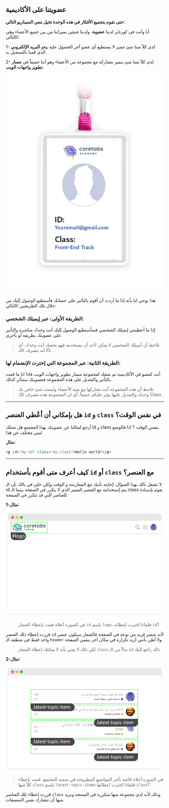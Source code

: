 ## عضويتنا على الأكاديمية

**حتى نقوم بتجميع الأفكار في هذه الوحدة تخيل معي السيناريو التالي:**


أنا وأنت في كورتابز لدينا **عضوية**، ولدينا شيئين يميزاننا من بين جميع الأعضاء وهي كالتالي:

1- لدى كلاً مننا شئ مميز لا يستطيع أي عضو أخر الحصول عليه وهو **البريد الإلكتروني** الذي قمنا بالتسجيل به.

2- لدى كلاً مننا شئ مميز يتشاركة مع مجموعة من الأعضاء وهو أننا جميعاً في **مسار تطوير واجهات الويب**.

![id and clsas](assets/1.jpg) 


هذا يوحي لنا بأنه إذا ما أردت أن أقوم بالتأثير على حسابك فأستطيع الوصول إليك من خلال تلك الطريقتين كالتالي:

### الطريقة الأولى: عبر إيميلك الشخصي:
 إذا ما أعطيتني إيميلك الشخصي فسأستطيع الوصول إليك أنت وحدك مباشرة والتأثير على عضويتك بطريقة أو بأخرى.
> تلاحظ أن أيميلك الشخصي لا يمكن لأحد أن يستخدمة فهو يخصك أنت وحدك، أي أنه يتصرف كالـ ID.

### الطريقة الثانية: عبر المجموعة التي إخترت الإنضمام لها:
أنت كعضو في الأكاديمية تم ضمَك لمجموعة مسار تطوير واجهات الويب فاذا انا ما قمت بالتأثير والتعديل على هذه المجموعة فعضويتك ستتأثر كذلك.
> تلاحظ أن هذه المجموعة أنت تشاركها مع بقية الأعضاء وليست شئ خاص بك وحدك والتعديل عليها يؤثر عليكم جميعاً، أي ان المجموعة هذه تتصرف كالـ Class.

---

## هل بإمكاني أن أعُطي العنصر `id` و `class` في نفس الوقت؟

أرجع لمثالنا عن عضويتك بهذا المجتمع هل تمتلك id و class بنفس الوقت ؟
اذا فالوضع ليس مختلف عن هذا

**مثال:**
```html
<p id="my-id" class="my-class">Hello world!</p>
```

---

## كيف أعرف متى أقوم بأستخدام `id` أو `class` مع العنصر؟

لا تشغل بالك بهذا السؤال، إجابته تأتيك مع الممارسة و الوقت ولكن خلي في بالك بأن الـ  id يتم إستخدامه مع العنصر المميز الذي لا يتكرر في الصفحة بينما الـ class  نقوم بإسنادة للعناصر التي قد تتكرر في الصفحة. 


**مثال-1:**

![id](assets/2.png) 

> في الصورة أعلاة قمت بإعطاء الشعار `id` بإسم `logo`، فلماذا إخترت إعطائه `id`؟

قررت إعطاء ذلك العنصر `id` لأنه عنصر فريد من نوعة في الصفحة فالشعار سيكون عنصر واحد فقط في منطقة الـ `header` ولا أظن بأنني أريد تكرارة في مكان أخر بنفس الصفحة.

> لكن ذلك لا يعني بأنه لا يمكنك إعطاء الشعار `class` بدلاً من الـ `id` ذلك راجع إليك.

**مثال-2:**

![class](assets/3.png)  

> في الصورة أعلاة قائمة بأخر المواضيع المطروحة في منصة المجتمع، قمت بإعطاء كلاً منها `class` بإسم `latest-topic-items` فلماذا إخترت إعطائها `class`؟

قررت إعطاء تلك العناصر `class` وذلك لأنه لدي مجموعة منها متكررة في الصفحة ونريد منها أن تتشارك نفس التنسيقات.
